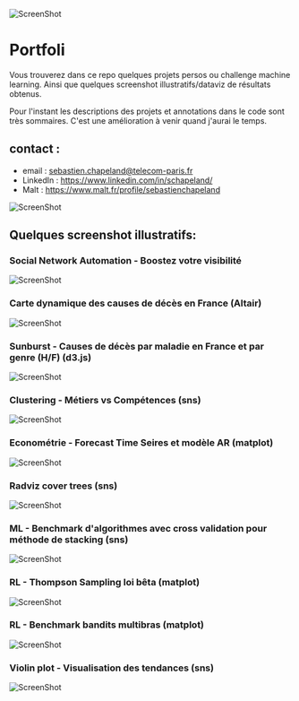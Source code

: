![ScreenShot](./pic/wordcloud.png?raw=true)

# Portfoli

Vous trouverez dans ce repo quelques projets persos ou challenge machine learning.
Ainsi que quelques screenshot illustratifs/dataviz de résultats obtenus.

Pour l'instant les descriptions des projets et annotations dans le code sont très sommaires. C'est une amélioration à venir quand j'aurai le temps.

## contact : 

- email : sebastien.chapeland@telecom-paris.fr
- LinkedIn : https://www.linkedin.com/in/schapeland/
- Malt : https://www.malt.fr/profile/sebastienchapeland

![ScreenShot](./pic/Entreprises.png?raw=true)

## Quelques screenshot illustratifs:

### Social Network Automation - Boostez votre visibilité
![ScreenShot](./pic/0.png?raw=true)

### Carte dynamique des causes de décès en France (Altair)
![ScreenShot](./pic/1.png?raw=true)

### Sunburst - Causes de décès par maladie en France et par genre (H/F) (d3.js)
![ScreenShot](./pic/2.png?raw=true)

### Clustering - Métiers vs Compétences (sns)
![ScreenShot](./pic/3.png?raw=true)

### Econométrie - Forecast Time Seires et modèle AR (matplot)
![ScreenShot](./pic/4.png?raw=true)

### Radviz cover trees (sns)
![ScreenShot](./pic/6.png?raw=true)

### ML - Benchmark d'algorithmes  avec cross validation pour méthode de stacking (sns)
![ScreenShot](./pic/7.png?raw=true)

### RL - Thompson Sampling loi bêta (matplot)
![ScreenShot](./pic/8.png?raw=true)

### RL - Benchmark bandits multibras (matplot)
![ScreenShot](./pic/9.png?raw=true)

### Violin plot - Visualisation des tendances (sns)
![ScreenShot](./pic/10.png?raw=true)

